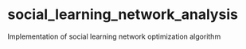 # social_learning_network_analysis
Implementation of social learning network optimization algorithm
